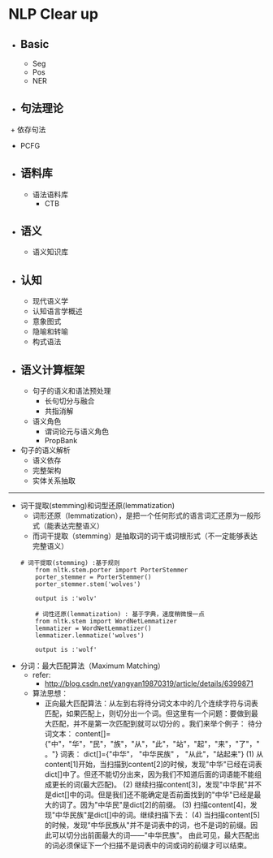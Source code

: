 # NLP Clear up
+ ## Basic
  + Seg
  + Pos
  + NER
+ ## 句法理论
  + 依存句法
  + PCFG
+ ## 语料库
  + 语法语料库
    + CTB
+ ## 语义
  + 语义知识库
+ ## 认知 
  + 现代语义学
  + 认知语言学概述
  + 意象图式
  + 隐喻和转喻
  + 构式语法
+ ## 语义计算框架
  + 句子的语义和语法预处理
    + 长句切分与融合
    + 共指消解
  + 语义角色
    + 谓词论元与语义角色
    + PropBank
+ 句子的语义解析
  + 语义依存
  + 完整架构
  + 实体关系抽取

---
+ 词干提取(stemming)和词型还原(lemmatization)
	+ 词形还原（lemmatization），是把一个任何形式的语言词汇还原为一般形式（能表达完整语义）
	+ 而词干提取（stemming）是抽取词的词干或词根形式（不一定能够表达完整语义）
	```
    # 词干提取(stemming) :基于规则
		from nltk.stem.porter import PorterStemmer
		porter_stemmer = PorterStemmer()
		porter_stemmer.stem('wolves')

        output is :'wolv'

        # 词性还原(lemmatization) : 基于字典，速度稍微慢一点
		from nltk.stem import WordNetLemmatizer
		lemmatizer = WordNetLemmatizer()
		lemmatizer.lemmatize('wolves')

        output is :'wolf'
    ```
+ 分词：最大匹配算法（Maximum Matching）
	+ refer:
		+ http://blog.csdn.net/yangyan19870319/article/details/6399871
	+ 算法思想：
		+ 正向最大匹配算法：从左到右将待分词文本中的几个连续字符与词表匹配，如果匹配上，则切分出一个词。但这里有一个问题：要做到最大匹配，并不是第一次匹配到就可以切分的 。我们来举个例子：
           待分词文本：   content[]={"中"，"华"，"民"，"族"，"从"，"此"，"站"，"起"，"来"，"了"，"。"}
           词表：   dict[]={"中华"， "中华民族" ， "从此"，"站起来"}
			(1) 从content[1]开始，当扫描到content[2]的时候，发现"中华"已经在词表dict[]中了。但还不能切分出来，因为我们不知道后面的词语能不能组成更长的词(最大匹配)。
			(2) 继续扫描content[3]，发现"中华民"并不是dict[]中的词。但是我们还不能确定是否前面找到的"中华"已经是最大的词了。因为"中华民"是dict[2]的前缀。
			(3) 扫描content[4]，发现"中华民族"是dict[]中的词。继续扫描下去：
			(4) 当扫描content[5]的时候，发现"中华民族从"并不是词表中的词，也不是词的前缀。因此可以切分出前面最大的词——"中华民族"。
			由此可见，最大匹配出的词必须保证下一个扫描不是词表中的词或词的前缀才可以结束。
